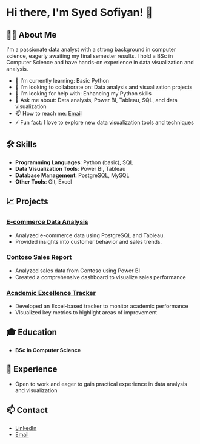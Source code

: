 # Hi there, I'm Syed Sofiyan! 👋

## 👨‍💻 About Me

I'm a passionate data analyst with a strong background in computer science, eagerly awaiting my final semester results. I hold a BSc in Computer Science and have hands-on experience in data visualization and analysis.

- 🌱 I’m currently learning: Basic Python
- 👯 I’m looking to collaborate on: Data analysis and visualization projects
- 🤔 I’m looking for help with: Enhancing my Python skills
- 💬 Ask me about: Data analysis, Power BI, Tableau, SQL, and data visualization
- 📫 How to reach me: [Email](sufianwork101@gmail.com)
- ⚡ Fun fact: I love to explore new data visualization tools and techniques

## 🛠 Skills

- **Programming Languages**: Python (basic), SQL
- **Data Visualization Tools**: Power BI, Tableau
- **Database Management**: PostgreSQL, MySQL
- **Other Tools**: Git, Excel

## 📈 Projects

### [E-commerce Data Analysis]()
- Analyzed e-commerce data using PostgreSQL and Tableau.
- Provided insights into customer behavior and sales trends.

### [Contoso Sales Report]()
- Analyzed sales data from Contoso using Power BI
- Created a comprehensive dashboard to visualize sales performance

### [Academic Excellence Tracker]()
- Developed an Excel-based tracker to monitor academic performance
- Visualized key metrics to highlight areas of improvement

## 🎓 Education

- **BSc in Computer Science** 

## 💼 Experience

- Open to work and eager to gain practical experience in data analysis and visualization

## 📫 Contact

- [LinkedIn](https://www.linkedin.com/in/syed-sofiyan-200o/)
- [Email](sufianwork101@gmail.com)
